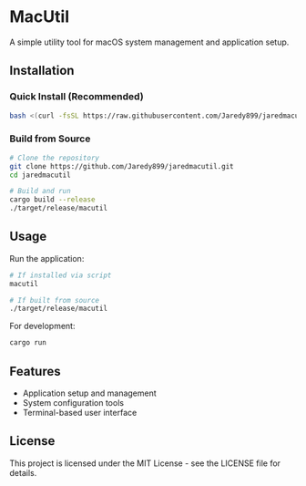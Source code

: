 # MacUtil

A simple utility tool for macOS system management and application setup.

## Installation

### Quick Install (Recommended)

```bash
bash <(curl -fsSL https://raw.githubusercontent.com/Jaredy899/jaredmacutil/main/start.sh)
```

### Build from Source

```bash
# Clone the repository
git clone https://github.com/Jaredy899/jaredmacutil.git
cd jaredmacutil

# Build and run
cargo build --release
./target/release/macutil
```

## Usage

Run the application:

```bash
# If installed via script
macutil

# If built from source
./target/release/macutil
```

For development:

```bash
cargo run
```

## Features

- Application setup and management
- System configuration tools
- Terminal-based user interface

## License

This project is licensed under the MIT License - see the LICENSE file for details.
